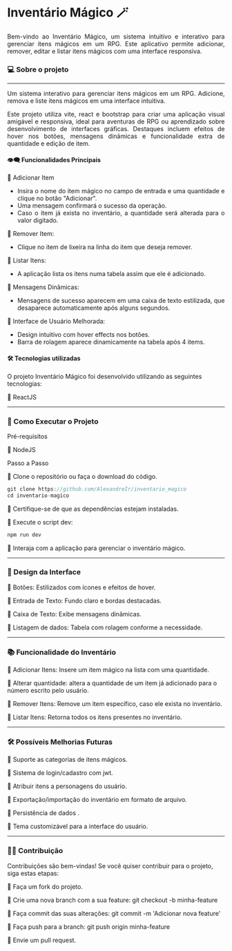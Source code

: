 # Inventário Mágico 🪄

<div align="justify">Bem-vindo ao Inventário Mágico, um sistema intuitivo e interativo para gerenciar itens mágicos em um RPG. Este aplicativo permite adicionar, remover, editar e listar itens mágicos com uma interface responsiva. </div>

### 💻 Sobre o projeto
---

<div align="justify"> Um sistema interativo para gerenciar itens mágicos em um RPG. Adicione, remova e liste itens mágicos em uma interface intuitiva.

Este projeto utiliza vite, react e bootstrap para criar uma aplicação visual amigável e responsiva, ideal para aventuras de RPG ou aprendizado sobre desenvolvimento de interfaces gráficas.
Destaques incluem efeitos de hover nos botões, mensagens dinâmicas e funcionalidade extra de quantidade e edição de item. 

#### 👁️‍🗨️ Funcionalidades Principais

🔹 Adicionar Item
  - Insira o nome do item mágico no campo de entrada e uma quantidade e clique no botão "Adicionar".
 - Uma mensagem confirmará o sucesso da operação.
 - Caso o item já exista no inventário, a quantidade será alterada para o valor digitado.

🔹 Remover Item:
  - Clique no item de lixeira na linha do item que deseja remover.
 
🔹 Listar Itens:
  - A aplicação lista os itens numa tabela assim que ele é adicionado.

🔹 Mensagens Dinâmicas:
  - Mensagens de sucesso aparecem em uma caixa de texto estilizada, que desaparece automaticamente após alguns segundos.

 🔹 Interface de Usuário Melhorada:
  - Design intuitivo com hover effects nos botões.
  - Barra de rolagem aparece dinamicamente na tabela após 4 items.

</div>

#### 🛠 Tecnologias utilizadas

O projeto Inventário Mágico foi desenvolvido utilizando as seguintes tecnologias:

🔹 ReactJS

---

### 🔧 Como Executar o Projeto
Pré-requisitos

🔹 NodeJS

Passo a Passo

🔹 Clone o repositório ou faça o download do código.
```javascript
git clone https://github.com/AlexandreIr/inventario_magico
cd inventario-magico
```
🔹 Certifique-se de que as dependências estejam instaladas.

🔹 Execute o script dev:
```javascript
npm run dev
```
🔹 Interaja com a aplicação para gerenciar o inventário mágico.

---

### 🎨 Design da Interface

🔹 Botões: Estilizados com ícones e efeitos de hover.

🔹 Entrada de Texto: Fundo claro e bordas destacadas.

🔹 Caixa de Texto: Exibe mensagens dinâmicas.

🔹 Listagem de dados: Tabela com rolagem conforme a necessidade.

---

### 📚 Funcionalidade do Inventário

🔹 Adicionar Itens: Insere um item mágico na lista com uma quantidade.

🔹 Alterar quantidade: altera a quantidade de um item já adicionado para o número escrito pelo usuário.

🔹 Remover Itens: Remove um item específico, caso ele exista no inventário.

🔹 Listar Itens: Retorna todos os itens presentes no inventário.

---

### 🛠 Possíveis Melhorias Futuras

🔹 Suporte as categorias de itens mágicos.

🔹 Sistema de login/cadastro com jwt.

🔹 Atribuir itens a personagens do usuário.

🔹 Exportação/importação do inventário em formato de arquivo.

🔹 Persistência de dados .

🔹 Tema customizável para a interface do usuário.

---


###  🤝🏻 Contribuição

Contribuições são bem-vindas! Se você quiser contribuir para o projeto, siga estas etapas:

🔹 Faça um fork do projeto.

🔹 Crie uma nova branch com a sua feature: git checkout -b minha-feature

🔹 Faça commit das suas alterações: git commit -m 'Adicionar nova feature'

🔹 Faça push para a branch: git push origin minha-feature

🔹 Envie um pull request.



